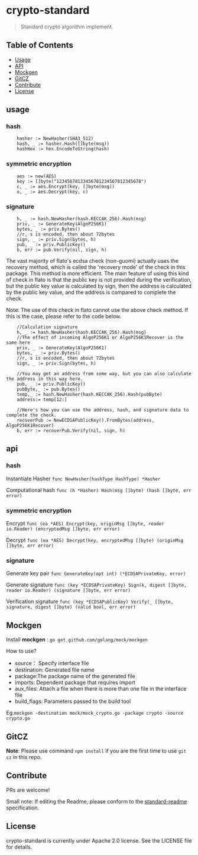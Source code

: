 crypto-standard
============

> Standard crypto algorithm implement.

## Table of Contents

- [Usage](#usage)
- [API](#api)
- [Mockgen](#mockgen)
- [GitCZ](#gitcz)
- [Contribute](#contribute)
- [License](#license)

## usage
### hash
```
    hasher := NewHasher(SHA3_512)
	hash, _ := hasher.Hash([]byte(msg))
	hashHex := hex.EncodeToString(hash)
```
### symmetric encryption
```
    aes := new(AES)
    key := []byte("12345678123456781234567812345678")
    c, _ := aes.Encrypt(key, []byte(msg))
    o, _ := aes.Decrypt(key, c)
```
### signature
```
    h, _ := hash.NewHasher(hash.KECCAK_256).Hash(msg)
    priv, _ := GenerateKey(AlgoP256K1)
    bytes, _ := priv.Bytes()
    //r, s is encoded, then about 72bytes
    sign, _ := priv.Sign(bytes, h)
    pub, _ := priv.PublicKey()
    b, err := pub.Verify(nil, sign, h)
```
The vast majority of flato's ecdsa check (non-guomi) actually uses the recovery method, which is called the 'recovery mode' of the check in this package. This method is more efficient.
The main feature of using this kind of check in flato is that the public key is not provided during the verification, but the public key value is calculated by sign, then the address is calculated by the public key value, and the address is compared to complete the check.


Note: The use of this check in flato cannot use the above check method. If this is the case, please refer to the code below.
```
    //Calculation signature
    h, _ := hash.NewHasher(hash.KECCAK_256).Hash(msg)
    //The effect of incoming AlgoP256K1 or AlgoP256K1Recover is the same here
    priv, _ := GenerateKey(AlgoP256K1)  
    bytes, _ := priv.Bytes()
    //r, s is encoded, then about 72bytes
    sign, _ := priv.Sign(bytes, h) 

    //You may get an address from some way, but you can also calculate the address in this way here.
    pub, _ := priv.PublicKey()
    pubByte,_ := pub.Bytes()
    temp,_ := hash.NewHasher(hash.KECCAK_256).Hash(pubByte)
    address:= temp[12:]

    //Here's how you can use the address, hash, and signature data to complete the check.
    recoverPub := NewECDSAPublicKey().FromBytes(address, AlgoP256K1Recover)
    b, err := recoverPub.Verify(nil, sign, h)
```
## api
### hash
Instantiate Hasher
```func NewHasher(hashType HashType) *Hasher```

Computational hash
```func (h *Hasher) Hash(msg []byte) (hash []byte, err error)```

### symmetric encryption
Encrypt
```func (ea *AES) Encrypt(key, originMsg []byte, reader io.Reader) (encryptedMsg []byte, err error)```

Decrypt
```func (ea *AES) Decrypt(key, encryptedMsg []byte) (originMsg []byte, err error)```

### signature
Generate key pair
```func GenerateKey(opt int) (*ECDSAPrivateKey, error) ```

Generate signature
```func (key *ECDSAPrivateKey) Sign(k, digest []byte, reader io.Reader) (signature []byte, err error) ```

Verification signature
```func (key *ECDSAPublicKey) Verify(_ []byte, signature, digest []byte) (valid bool, err error) ```


## Mockgen

Install **mockgen** : `go get github.com/golang/mock/mockgen`

How to use?

- source： Specify interface file
- destination: Generated file name
- package:The package name of the generated file
- imports: Dependent package that requires import
- aux_files: Attach a file when there is more than one file in the interface file
- build_flags: Parameters passed to the build tool

Eg.`mockgen -destination mock/mock_crypto.go -package crypto -source crypto.go`

## GitCZ

**Note**: Please use command `npm install` if you are the first time to use `git cz` in this repo.

## Contribute

PRs are welcome!

Small note: If editing the Readme, please conform to the [standard-readme](https://github.com/RichardLitt/standard-readme) specification.

## License

crypto-standard is currently under Apache 2.0 license. See the LICENSE file for details.
